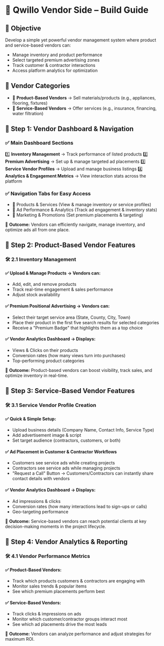 # 🚀 Qwillo Vendor Side – Build Guide

## 📌 Objective
Develop a simple yet powerful vendor management system where product and service-based vendors can:
- Manage inventory and product performance
- Select targeted premium advertising zones
- Track customer & contractor interactions
- Access platform analytics for optimization

## 📍 Vendor Categories
- 🔹 **Product-Based Vendors** → Sell materials/products (e.g., appliances, flooring, fixtures)
- 🔹 **Service-Based Vendors** → Offer services (e.g., insurance, financing, water filtration)

## 🔹 Step 1: Vendor Dashboard & Navigation
### ✅ Main Dashboard Sections
1️⃣ **Inventory Management** → Track performance of listed products
2️⃣ **Premium Advertising** → Set up & manage targeted ad placements
3️⃣ **Service Vendor Profiles** → Upload and manage business listings
4️⃣ **Analytics & Engagement Metrics** → View interaction stats across the platform

### ✅ Navigation Tabs for Easy Access
- 🔹 Products & Services (View & manage inventory or service profiles)
- 🔹 Ad Performance & Analytics (Track ad engagement & inventory stats)
- 🔹 Marketing & Promotions (Set premium placements & targeting)

📍 **Outcome:** Vendors can efficiently navigate, manage inventory, and optimize ads all from one place.

## 🔹 Step 2: Product-Based Vendor Features
### 🛠 2.1 Inventory Management
#### ✅ Upload & Manage Products → Vendors can:
- Add, edit, and remove products
- Track real-time engagement & sales performance
- Adjust stock availability

#### ✅ Premium Positional Advertising → Vendors can:
- Select their target service area (State, County, City, Town)
- Place their product in the first five search results for selected categories
- Receive a "Premium Badge" that highlights them as a top choice

#### ✅ Vendor Analytics Dashboard → Displays:
- Views & Clicks on their products
- Conversion rates (how many views turn into purchases)
- Top-performing product categories

📍 **Outcome:** Product-based vendors can boost visibility, track sales, and optimize inventory in real-time.

## 🔹 Step 3: Service-Based Vendor Features
### 🛠 3.1 Service Vendor Profile Creation
#### ✅ Quick & Simple Setup:
- Upload business details (Company Name, Contact Info, Service Type)
- Add advertisement image & script
- Set target audience (contractors, customers, or both)

#### ✅ Ad Placement in Customer & Contractor Workflows
- Customers see service ads while creating projects
- Contractors see service ads while managing projects
- "Request a Call" Button → Customers/Contractors can instantly share contact details with vendors

#### ✅ Vendor Analytics Dashboard → Displays:
- Ad impressions & clicks
- Conversion rates (how many interactions lead to sign-ups or calls)
- Geo-targeting performance

📍 **Outcome:** Service-based vendors can reach potential clients at key decision-making moments in the project lifecycle.

## 🔹 Step 4: Vendor Analytics & Reporting
### 🛠 4.1 Vendor Performance Metrics
#### ✅ Product-Based Vendors:
- Track which products customers & contractors are engaging with
- Monitor sales trends & popular items
- See which premium placements perform best

#### ✅ Service-Based Vendors:
- Track clicks & impressions on ads
- Monitor which customer/contractor groups interact most
- See which ad placements drive the most leads

📍 **Outcome:** Vendors can analyze performance and adjust strategies for maximum ROI.